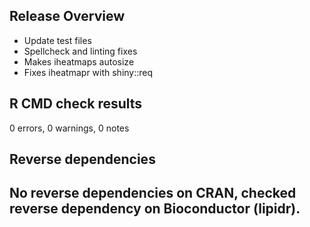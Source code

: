 ## Release Overview

- Update test files
- Spellcheck and linting fixes
- Makes iheatmaps autosize
- Fixes iheatmapr with shiny::req

## R CMD check results

0 errors, 0 warnings, 0 notes

## Reverse dependencies

No reverse dependencies on CRAN, checked reverse dependency on Bioconductor (lipidr). 
---
